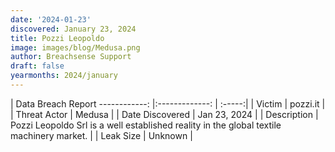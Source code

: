 ```yaml
---
date: '2024-01-23'
discovered: January 23, 2024
title: Pozzi Leopoldo
image: images/blog/Medusa.png
author: Breachsense Support
draft: false
yearmonths: 2024/january
---
```



| Data Breach Report
------------:     |:-------------:    | :-----:|
| Victim      | pozzi.it      | 
| Threat Actor      | Medusa      | 
| Date Discovered      | Jan 23, 2024      | 
| Description      | Pozzi Leopoldo Srl is a well established reality in the global textile machinery market.      | 
| Leak Size      | Unknown      | 

